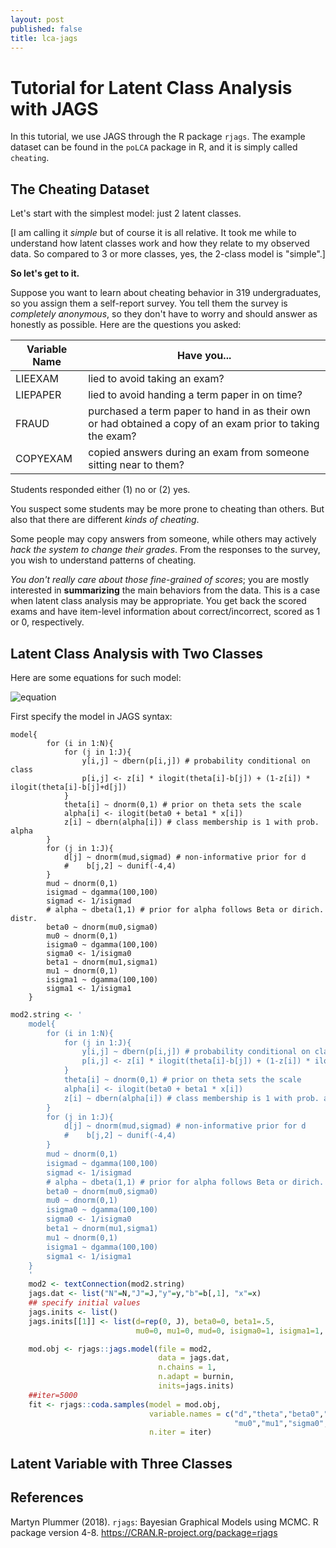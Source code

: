 ```yaml
---
layout: post
published: false
title: lca-jags
---
```

# Tutorial for Latent Class Analysis with JAGS

In this tutorial, we use JAGS through the R package `rjags`. The example dataset can be found in the `poLCA` package in R, and it is simply called `cheating`.


## The Cheating Dataset

Let's start with the simplest model: just 2 latent classes. 

\[I am calling it *simple* but of course it is all relative. It took me while to understand how latent classes work and how they relate to my observed data. So compared to 3 or more classes, yes, the 2-class model is "simple".\]

**So let's get to it.**

Suppose you want to learn about cheating behavior in 319 undergraduates, so you assign them a self-report survey. You tell them the survey is *completely anonymous*, so they don't have to worry and should answer as honestly as possible. Here are the questions you asked:

| Variable Name | Have you... | 
|-------------|------------|    
| LIEEXAM |lied to avoid taking an exam? | 
| LIEPAPER |lied to avoid handing a term paper in on time? |
| FRAUD | purchased a term paper to hand in as their own or had obtained a copy of an exam prior to taking the exam? |
| COPYEXAM |copied answers during an exam from someone sitting near to them? | 

Students responded either (1) no or (2) yes.

You suspect some students may be more prone to cheating than others. But also that there are different *kinds of cheating*. 

Some people may copy answers from someone, while others may actively *hack the system to change their grades*. From the responses to the survey, you wish to understand patterns of cheating.

*You don't really care about those fine-grained of scores*; you are mostly interested in **summarizing** the main behaviors from the data. This is a case when latent class analysis may be appropriate.
You get back the scored exams and have item-level information about correct/incorrect, scored as 1 or 0, respectively.


## Latent Class Analysis with Two Classes
Here are some equations for such model:

![equation](http://tex.s2cms.ru/svg/%5Cbegin%7Balign*%7D%20%5Clabel%7Blca-likelihood%7D%0A%20f(y)%09%26%20%3Df(y_1%2Cy_2%2C...%2Cy_J%20%7C%20z%20%3D%201)%20%5Cboldsymbol%7BP(z%3D1)%7D%20%2B%20f(y_1%2Cy_2%2C...%2Cy_J%20%7C%20z%20%3D%202)%20%5Cboldsymbol%7BP(z%3D2)%7D%20%5Cnonumber%20%5C%5C%0A%20%09%09%20%20%20%20%20%20%09%20%20%20%20%20%09%20%20%20%20%20%09%26%20%3D%20f(y_1%7Cz%3D1)f(y_2%7C%20z%20%3D%201)...f(y_J%7Cz%3D1)%20%5Cboldsymbol%7BP(z%3D1)%7D%20%2B%20f(y_1%7Cz%3D2)f(y_2%7C%20z%20%3D%202)...f(y_J%7Cz%3D2)%20%5Cboldsymbol%7BP(z%3D2)%7D%5Cnonumber%5C%5C%0A%09%09%09%09%09%26%20%3D%20%5Cleft%5B%20%5CPi_%7Bj%3D1%7D%5EJ%20f(y_j%20%7C%20z%3D1)%20%5Cright%5D%20%5Cboldsymbol%7B%5Cpi_1%7D%20%2B%20%20%5Cleft%5B%20%5CPi_%7Bj%3D1%7D%5EJ%20f(y_j%20%7C%20z%3D2)%20%5Cright%5D%5Cboldsymbol%7B%5Cpi_2%7D%20%5Cnonumber%20%5C%5C%0A%09%09%09%09%09%26%20%3D%20%5Cleft%5B%20%5CPi_%7Bj%3D1%7D%5EJ%20p_%7Bj1%7D%5E%7By_%7Bj%7D%7D%20(1-p_%7Bj1%7D)%5E%7B1-y_%7Bj%7D%7D%20%5Cright%5D%20%5Cboldsymbol%7B%5Cpi_1%7D%20%2B%20%5Cleft%5B%20%5CPi_%7Bj%3D1%7D%5EJ%20p_%7Bj2%7D%5E%7By_%7Bj%7D%7D%20(1-p_%7Bj2%7D)%5E%7B1-y_%7Bj%7D%7D%20%5Cright%5D%20%5Cboldsymbol%7B%5Cpi_2%7D%5Cend%7Balign*%7D)

First specify the model in JAGS syntax:

```
model{
        for (i in 1:N){
            for (j in 1:J){
                y[i,j] ~ dbern(p[i,j]) # probability conditional on class
                p[i,j] <- z[i] * ilogit(theta[i]-b[j]) + (1-z[i]) * ilogit(theta[i]-b[j]+d[j])
            }
            theta[i] ~ dnorm(0,1) # prior on theta sets the scale
            alpha[i] <- ilogit(beta0 + beta1 * x[i])
            z[i] ~ dbern(alpha[i]) # class membership is 1 with prob. alpha
        }
        for (j in 1:J){
            d[j] ~ dnorm(mud,sigmad) # non-informative prior for d
            #    b[j,2] ~ dunif(-4,4)
        }
        mud ~ dnorm(0,1)
        isigmad ~ dgamma(100,100)
        sigmad <- 1/isigmad
        # alpha ~ dbeta(1,1) # prior for alpha follows Beta or dirich. distr.
        beta0 ~ dnorm(mu0,sigma0)
        mu0 ~ dnorm(0,1)
        isigma0 ~ dgamma(100,100)
        sigma0 <- 1/isigma0
        beta1 ~ dnorm(mu1,sigma1)
        mu1 ~ dnorm(0,1)
        isigma1 ~ dgamma(100,100)
        sigma1 <- 1/isigma1
    }
```

```R
mod2.string <- '
    model{
        for (i in 1:N){
            for (j in 1:J){
                y[i,j] ~ dbern(p[i,j]) # probability conditional on class
                p[i,j] <- z[i] * ilogit(theta[i]-b[j]) + (1-z[i]) * ilogit(theta[i]-b[j]+d[j])
            }
            theta[i] ~ dnorm(0,1) # prior on theta sets the scale
            alpha[i] <- ilogit(beta0 + beta1 * x[i])
            z[i] ~ dbern(alpha[i]) # class membership is 1 with prob. alpha
        }
        for (j in 1:J){
            d[j] ~ dnorm(mud,sigmad) # non-informative prior for d
            #    b[j,2] ~ dunif(-4,4)
        }
        mud ~ dnorm(0,1)
        isigmad ~ dgamma(100,100)
        sigmad <- 1/isigmad
        # alpha ~ dbeta(1,1) # prior for alpha follows Beta or dirich. distr.
        beta0 ~ dnorm(mu0,sigma0)
        mu0 ~ dnorm(0,1)
        isigma0 ~ dgamma(100,100)
        sigma0 <- 1/isigma0
        beta1 ~ dnorm(mu1,sigma1)
        mu1 ~ dnorm(0,1)
        isigma1 ~ dgamma(100,100)
        sigma1 <- 1/isigma1
    }
    '
    mod2 <- textConnection(mod2.string)
    jags.dat <- list("N"=N,"J"=J,"y"=y,"b"=b[,1], "x"=x)
    ## specify initial values
    jags.inits <- list()
    jags.inits[[1]] <- list(d=rep(0, J), beta0=0, beta1=.5,
                            mu0=0, mu1=0, mud=0, isigma0=1, isigma1=1, isigmad=1)

    mod.obj <- rjags::jags.model(file = mod2,
                                 data = jags.dat,
                                 n.chains = 1,
                                 n.adapt = burnin,
                                 inits=jags.inits)
    ##iter=5000
    fit <- rjags::coda.samples(model = mod.obj,
                               variable.names = c("d","theta","beta0","beta1",
                                                  "mu0","mu1","sigma0","sigma1","mud", "sigmad", "alpha"),
                               n.iter = iter)
```

## Latent Variable with Three Classes

## References
Martyn Plummer (2018). `rjags`: Bayesian Graphical Models using MCMC. R package version 4-8. https://CRAN.R-project.org/package=rjags
